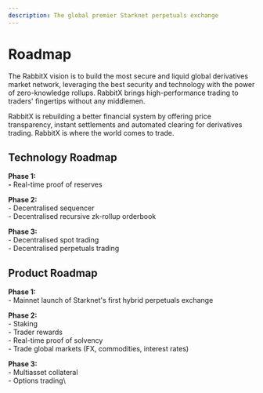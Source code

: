 ```yaml
---
description: The global premier Starknet perpetuals exchange
---
```


# Roadmap

The RabbitX vision is to build the most secure and liquid global derivatives market network, leveraging the best security and technology with the power of zero-knowledge rollups. RabbitX brings high-performance trading to traders' fingertips without any middlemen.

RabbitX is rebuilding a better financial system by offering price transparency, instant settlements and automated clearing for derivatives trading. RabbitX is where the world comes to trade.



## Technology Roadmap

**Phase 1:**\
**-** Real-time proof of reserves

**Phase 2:**\
\- Decentralised sequencer\
\- Decentralised recursive zk-rollup orderbook

**Phase 3:**\
\- Decentralised spot trading\
\- Decentralised perpetuals trading

## Product Roadmap

**Phase 1:**\
\- Mainnet launch of Starknet's first hybrid perpetuals exchange

**Phase 2:**\
\- Staking\
\- Trader rewards\
\- Real-time proof of solvency\
\- Trade global markets (FX, commodities, interest rates)

**Phase 3:**\
\- Multiasset collateral\
\- Options trading\
